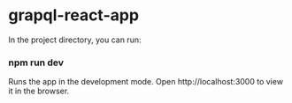 # grapql-react-app
In the project directory, you can run:

### npm run dev

Runs the app in the development mode.
Open http://localhost:3000 to view it in the browser.